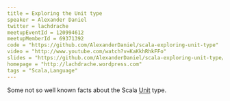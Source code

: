 ```yaml
---
title = Exploring the Unit type
speaker = Alexander Daniel
twitter = lachdrache
meetupEventId = 120994612
meetupMemberId = 69371392
code = "https://github.com/AlexanderDaniel/scala-exploring-unit-type"
video = "http://www.youtube.com/watch?v=KaKkhRhkFFo"
slides = "https://github.com/AlexanderDaniel/scala-exploring-unit-type/blob/master/ExploringTheUnitType.pdf?raw=true"
homepage = "http://lachdrache.wordpress.com"
tags = "Scala,Language"
---
```

Some not so well known facts about the Scala [Unit](http://www.scala-lang.org/api/current/#scala.Unit) type.